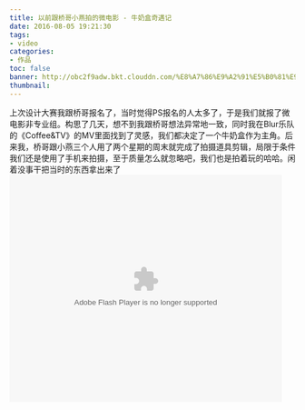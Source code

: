 ```yaml
---
title: 以前跟桥哥小燕拍的微电影 - 牛奶盒奇遇记
date: 2016-08-05 19:21:30
tags: 
- video
categories:
- 作品  
toc: false
banner: http://obc2f9adw.bkt.clouddn.com/%E8%A7%86%E9%A2%91%E5%B0%81%E9%9D%A2.jpg
thumbnail: 
---
```

上次设计大赛我跟桥哥报名了，当时觉得PS报名的人太多了，于是我们就报了微电影非专业组。构思了几天，想不到我跟桥哥想法异常地一致，同时我在Blur乐队的《Coffee&TV》的MV里面找到了灵感，我们都决定了一个牛奶盒作为主角。后来我，桥哥跟小燕三个人用了两个星期的周末就完成了拍摄道具剪辑，局限于条件我们还是使用了手机来拍摄，至于质量怎么就忽略吧，我们也是拍着玩的哈哈。闲着没事干把当时的东西拿出来了
<embed src="http://player.youku.com/player.php/sid/XMTY2MTI1ODcyOA==/v.swf" allowFullScreen="true" quality="high" width="480" height="400" align="middle" allowScriptAccess="always" type="application/x-shockwave-flash"></embed>


